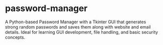 # password-manager
A Python-based Password Manager with a Tkinter GUI that generates strong random passwords and saves them along with website and email details. Ideal for learning GUI development, file handling, and basic security concepts.
